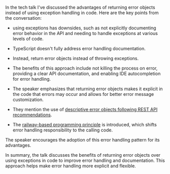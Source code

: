 In the tech talk I've discussed the advantages of returning error objects instead of using exception handling in code. Here are the key points from the conversation:

- using exceptions has downsides, such as not explicitly documenting error behavior in the API and needing to handle exceptions at various levels of code.

- TypeScript doesn't fully address error handling documentation.

- Instead, return error objects instead of throwing exceptions.

- The benefits of this approach include not killing the process on error, providing a clear API documentation, and enabling IDE autocompletion for error handling.

- The speaker emphasizes that returning error objects makes it explicit in the code that errors may occur and allows for better error message customization.

- They mention the use of [descriptive error objects following REST API recommendations](https://datatracker.ietf.org/doc/rfc9457/).

- The [railway-based programming principle](https://blog.logrocket.com/what-is-railway-oriented-programming/) is introduced, which shifts error handling responsibility to the calling code.

The speaker encourages the adoption of this error handling pattern for its advantages.

In summary, the talk discusses the benefits of returning error objects over using exceptions in code to improve error handling and documentation. This approach helps make error handling more explicit and flexible.
